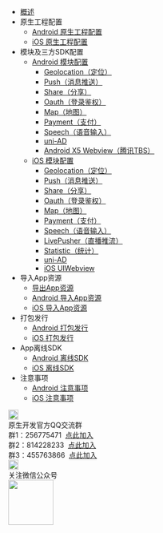 * [概述](/AppDocs/README.md)
* 原生工程配置
  * [Android 原生工程配置](/AppDocs/usesdk/android.md)
  * [iOS 原生工程配置](/AppDocs/usesdk/ios.md)
* 模块及三方SDK配置
  * [Android 模块配置](/AppDocs/usemodule/android.md)
	* [Geolocation（定位）](/AppDocs/usemodule/androidModuleConfig/geolocation.md)
    * [Push（消息推送）](/AppDocs/usemodule/androidModuleConfig/push.md)
    * [Share（分享）](/AppDocs/usemodule/androidModuleConfig/share.md)
    * [Oauth（登录鉴权）](/AppDocs/usemodule/androidModuleConfig/oauth.md)
    * [Map（地图）](/AppDocs/usemodule/androidModuleConfig/map.md)
    * [Payment（支付）](/AppDocs/usemodule/androidModuleConfig/pay.md)
    * [Speech（语音输入）](/AppDocs/usemodule/androidModuleConfig/speech.md)
    * [uni-AD](/AppDocs/usemodule/androidModuleConfig/uniad.md)
	* [Android X5 Webview（腾讯TBS）](/AppDocs/usemodule/androidModuleConfig/x5.md)
  * [iOS 模块配置](/AppDocs/usemodule/iOSModuleConfig/common.md)
    * [Geolocation（定位）](/AppDocs/usemodule/iOSModuleConfig/geolocation.md)
    * [Push（消息推送）](/AppDocs/usemodule/iOSModuleConfig/push.md)
    * [Share（分享）](/AppDocs/usemodule/iOSModuleConfig/share.md)
    * [Oauth（登录鉴权）](/AppDocs/usemodule/iOSModuleConfig/oauth.md)
    * [Map（地图）](/AppDocs/usemodule/iOSModuleConfig/map.md)
    * [Payment（支付）](/AppDocs/usemodule/iOSModuleConfig/pay.md)
    * [Speech（语音输入）](/AppDocs/usemodule/iOSModuleConfig/speech.md)
    * [LivePusher（直播推流）](/AppDocs/usemodule/iOSModuleConfig/livepusher.md)
    * [Statistic（统计）](/AppDocs/usemodule/iOSModuleConfig/statistic.md)
    * [uni-AD](/AppDocs/usemodule/iOSModuleConfig/uniad.md)
    * [iOS UIWebview](/AppDocs/usemodule/iOSModuleConfig/uiwebview.md)
* 导入App资源
	* [导出App资源](/AppDocs/importfeproject/export.md)
	* [Android 导入App资源](/AppDocs/importfeproject/android.md)
	* [iOS 导入App资源](/AppDocs/importfeproject/ios.md)
* 打包发行
  * [Android 打包发行](/AppDocs/package/android.md)
  * [iOS 打包发行](/AppDocs/package/ios.md)
* App离线SDK
  * [Android 离线SDK](/AppDocs/download/android.md)
  * [iOS 离线SDK](/AppDocs/download/ios.md)
* 注意事项
  * [Android 注意事项](/AppDocs/FAQ/android.md)
  * [iOS 注意事项](/AppDocs/FAQ/ios.md)
<div class="contact-box">
  <div class="contact-item">
    <img src="//img-cdn-qiniu.dcloud.net.cn/uniapp/doc/qq@2x.png" width="20" height="20"/>
    <div class="contact-smg">
      <div>原生开发官方QQ交流群</div>
    <div>群1：256775471 &nbsp;<a target="_blank" href="//shang.qq.com/wpa/qunwpa?idkey=e9a0a98c947bf555cf61cae9c63263561b7424924e0dbb9acb6e8c7c02a8054e">点此加入</a></div>
    <div>群2：814228233 &nbsp;<a target="_blank" href="//shang.qq.com/wpa/qunwpa?idkey=84e520e837b7343e9c3eaf2dc1f298efd88d8275a523a63be391ac11eefa6a77">点此加入</a></div>
    <div>群3：455763866 &nbsp;<a target="_blank" href="//shang.qq.com/wpa/qunwpa?idkey=415e1f1f37db61d842027054917b5b4110b26908463e0689334ec9afacabf01c">点此加入</a></div>
    </div>
  </div>
  <div class="contact-item">
    <img src="//img-cdn-qiniu.dcloud.net.cn/uniapp/doc/weixin@2x.png" width="20" height="20"/>
    <div class="contact-smg">
      <div>关注微信公众号</div>
      <img src="https://img-cdn-qiniu.dcloud.net.cn/uniapp/doc/weixin.jpg" width="90" height="90"/>
    </div>
  </div>
</div>
